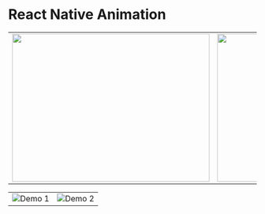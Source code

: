 # React Native Animation 




|                                 |                                 |
| :-----------------------------: | :-----------------------------: |
| <img src="https://github.com/graphtobinary/RNAnimation/blob/master/src/assets/ios.gif" width="400" height="300"> | <img src="https://github.com/graphtobinary/RNAnimation/blob/master/src/assets/android.gif" width="400" height="300"> |

|                    |                    |
| :----------------: | :----------------: |
| ![Demo 1](https://github.com/graphtobinary/RNAnimation/blob/master/src/assets/ios.gif) | ![Demo 2](https://github.com/graphtobinary/RNAnimation/blob/master/src/assets/android.gif) |
